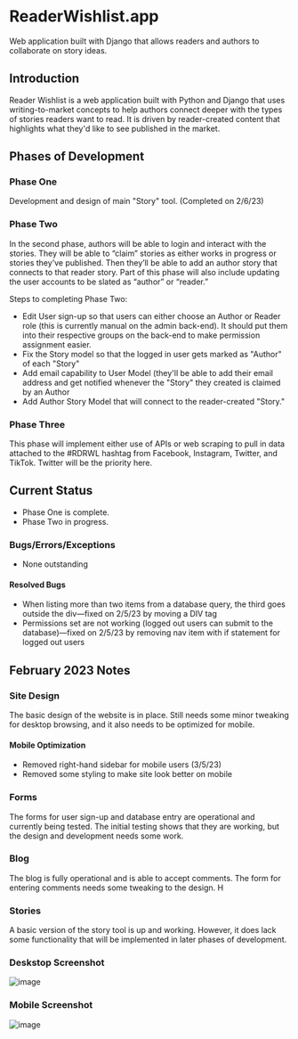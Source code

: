 # ReaderWishlist.app
Web application built with Django that allows readers and authors to collaborate on story ideas.
## Introduction
Reader Wishlist is a web application built with Python and Django that uses writing-to-market concepts to help authors connect deeper with the types of stories readers want to read. It is driven by reader-created content that highlights what they'd like to see published in the market.
## Phases of Development
### Phase One
Development and design of main "Story" tool.
(Completed on 2/6/23)
### Phase Two
In the second phase, authors will be able to login and interact with the stories. They will be able to “claim” stories as either works in progress or stories they’ve published. Then they’ll be able to add an author story that connects to that reader story. Part of this phase will also include updating the user accounts to be slated as “author” or “reader.”

Steps to completing Phase Two:

* Edit User sign-up so that users can either choose an Author or Reader role (this is currently manual on the admin back-end). It should put them into their respective groups on the back-end to make permission assignment easier.
* Fix the Story model so that the logged in user gets marked as "Author" of each "Story"
* Add email capability to User Model (they'll be able to add their email address and get notified whenever the "Story" they created is claimed by an Author
* Add Author Story Model that will connect to the reader-created "Story."
### Phase Three
This phase will implement either use of APIs or web scraping to pull in data attached to the #RDRWL hashtag from Facebook, Instagram, Twitter, and TikTok. Twitter will be the priority here.
## Current Status
* Phase One is complete. 
* Phase Two in progress.
### Bugs/Errors/Exceptions
* None outstanding
#### Resolved Bugs
* When listing more than two items from a database query, the third goes outside the div—fixed on 2/5/23 by moving a DIV tag
* Permissions set are not working (logged out users can submit to the database)—fixed on 2/5/23 by removing nav item with if statement for logged out users
## February 2023 Notes
### Site Design
The basic design of the website is in place. Still needs some minor tweaking for desktop browsing, and it also needs to be optimized for mobile.
#### Mobile Optimization
* Removed right-hand sidebar for mobile users (3/5/23)
* Removed some styling to make site look better on mobile
### Forms
The forms for user sign-up and database entry are operational and currently being tested. The initial testing shows that they are working, but the design and development needs some work.
### Blog
The blog is fully operational and is able to accept comments. The form for entering comments needs some tweaking to the design. H
### Stories
A basic version of the story tool is up and working. However, it does lack some functionality that will be implemented in later phases of development. 
### Deskstop Screenshot
![image](https://user-images.githubusercontent.com/117326004/216694909-40f36a47-bc40-4e8f-95be-aae7f039910a.png)
### Mobile Screenshot
![image](https://user-images.githubusercontent.com/117326004/216845594-53ae62f3-c094-45d0-b1e3-a644f591984c.png)

